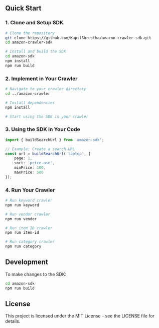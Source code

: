 
## Quick Start

### 1. Clone and Setup SDK
```bash
# Clone the repository
git clone https://github.com/KapilShrestha/amazon-crawler-sdk.git
cd amazon-crawler-sdk

# Install and build the SDK
cd amazon-sdk
npm install
npm run build
```

### 2. Implement in Your Crawler
```bash
# Navigate to your crawler directory
cd ../amazon-crawler

# Install dependencies
npm install

# Start using the SDK in your crawler
```

### 3. Using the SDK in Your Code
```typescript
import { buildSearchUrl } from 'amazon-sdk';

// Example: Create a search URL
const url = buildSearchUrl('laptop', {
    page: 1,
    sort: 'price-asc',
    minPrice: 100,
    maxPrice: 500
});
```

### 4. Run Your Crawler
```bash
# Run keyword crawler
npm run keyword

# Run vendor crawler
npm run vendor

# Run item ID crawler
npm run item-id

# Run category crawler
npm run category
```

## Development

To make changes to the SDK:
```bash
cd amazon-sdk
npm run build
```

## License

This project is licensed under the MIT License - see the LICENSE file for details.